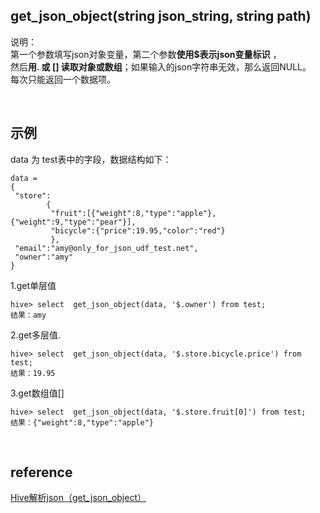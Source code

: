 ## get_json_object(string json_string, string path)
说明：  
第一个参数填写json对象变量，第二个参数**使用$表示json变量标识** ，  
然后**用. 或 [] 读取对象或数组**；如果输入的json字符串无效，那么返回NULL。  
每次只能返回一个数据项。

&nbsp;
## 示例
data 为 test表中的字段，数据结构如下：
```
data =
{
 "store":
        {
         "fruit":[{"weight":8,"type":"apple"}, {"weight":9,"type":"pear"}],  
         "bicycle":{"price":19.95,"color":"red"}
         }, 
 "email":"amy@only_for_json_udf_test.net", 
 "owner":"amy" 
}
```
1.get单层值
```
hive> select  get_json_object(data, '$.owner') from test;
结果：amy
```
2.get多层值.
```
hive> select  get_json_object(data, '$.store.bicycle.price') from test;
结果：19.95
```
3.get数组值[]
```
hive> select  get_json_object(data, '$.store.fruit[0]') from test;
结果：{"weight":8,"type":"apple"}
```

&nbsp;
## reference
[Hive解析json（get_json_object）](https://blog.csdn.net/qq_34105362/article/details/80454697)
